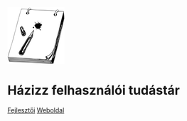 ![logo](./img/icon.png)

# Házizz felhasználói tudástár

[Fejlesztői](/dev/)
[Weboldal](https://hazizz.hu)